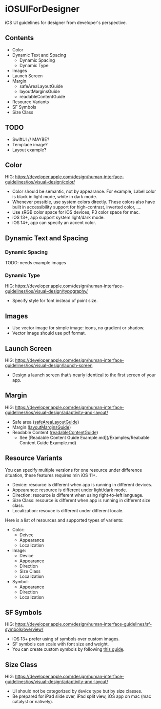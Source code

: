 # iOSUIForDesigner

iOS UI guidelines for designer from developer's perspective.

## Contents

- Color
- Dynamic Text and Spacing
  - Dynamic Spacing
  - Dynamic Type
- Images
- Launch Screen
- Margin
  - safeAreaLayoutGuide
  - layoutMarginsGuide
  - readableContentGuide
- Resource Variants
- SF Symbols
- Size Class

## TODO
  - SwiftUI // MAYBE?
  - Templace image?
  - Layout example?

## Color

HIG: https://developer.apple.com/design/human-interface-guidelines/ios/visual-design/color/

- Color should be semantic, not by appearance. For example, Label color is black in light mode, white in dark mode.
- Whenever possible, use system colors directly. These colors also have built in accessibility support for high-contrast, inverted color, ....
- Use sRGB color space for iOS devices, P3 color space for mac.
- iOS 13+, app support system light/dark mode.
- iOS 14+, app can specify an accent color.

## Dynamic Text and Spacing

### Dynamic Spacing

TODO: needs example images

### Dynamic Type

HIG: https://developer.apple.com/design/human-interface-guidelines/ios/visual-design/typography/

- Specify style for font instead of point size.

## Images

- Use vector image for simple image: icons, no gradient or shadow.
- Vector image should use pdf format.

## Launch Screen

HIG: https://developer.apple.com/design/human-interface-guidelines/ios/visual-design/launch-screen

- Design a launch screen that’s nearly identical to the first screen of your app.

## Margin

HIG: https://developer.apple.com/design/human-interface-guidelines/ios/visual-design/adaptivity-and-layout/

- Safe area ([safeAreaLayoutGuide](https://developer.apple.com/documentation/uikit/uiview/2891102-safearealayoutguide))
- Margin ([layoutMarginsGuide](https://developer.apple.com/documentation/uikit/uiview/1622651-layoutmarginsguide))
- Readable Content ([readableContentGuide](https://developer.apple.com/documentation/uikit/uiview/1622644-readablecontentguide))
	- See [Readable Content Guide Example.md](/Examples/Reabable Content Guide Example.md)

## Resource Variants

You can specify multiple versions for one resource under difference situation, these features requires min iOS 11+.

- Device: resource is different when app is running in different devices.
- Appearance: resource is different under light/dark mode.
- Direction: resource is different when using right-to-left language.
- Size Class: resource is different when app is running in different size class.
- Localization: resouce is different under different locale.

Here is a list of resources and supported types of varients:

- Color:
  - Deivce
  - Appearance
  - Localization
- Image:
  - Device
  - Appearance
  - Direction
  - Size Class
  - Localization
- Symbol:
  - Appearance
  - Direction
  - Localization

## SF Symbols

HIG: https://developer.apple.com/design/human-interface-guidelines/sf-symbols/overview/

- iOS 13+ prefer using sf symbols over custom images.
- SF symbols can scale with font size and weight.
- You can create custom symbols by following [this guide](https://developer.apple.com/documentation/uikit/uiimage/creating_custom_symbol_images_for_your_app).

## Size Class

HIG: https://developer.apple.com/design/human-interface-guidelines/ios/visual-design/adaptivity-and-layout/

- UI should not be categorized by device type but by size classes.
- Be prepared for iPad slide over, iPad split view, iOS app on mac (mac catalyst or natively).

